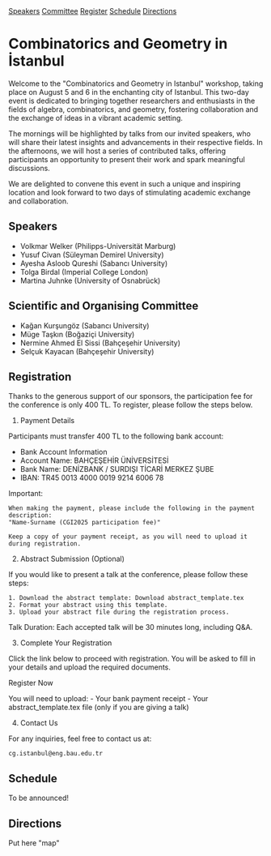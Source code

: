 <div class="top-nav">
    <a href="#speakers" class="nav-button">Speakers</a>
    <a href="#committee" class="nav-button">Committee</a>
    <a href="#register" class="nav-button">Register</a>
    <a href="#schedule" class="nav-button">Schedule</a>
    <a href="#directions" class="nav-button">Directions</a>
</div>

# Combinatorics and Geometry in İstanbul

Welcome to the "Combinatorics and Geometry in Istanbul" workshop, taking place on August 5 and 6 in the enchanting city of Istanbul. This two-day event is dedicated to bringing together researchers and enthusiasts in the fields of algebra, combinatorics, and geometry, fostering collaboration and the exchange of ideas in a vibrant academic setting.

The mornings will be highlighted by talks from our invited speakers, who will share their latest insights and advancements in their respective fields. In the afternoons, we will host a series of contributed talks, offering participants an opportunity to present their work and spark meaningful discussions.

We are delighted to convene this event in such a unique and inspiring location and look forward to two days of stimulating academic exchange and collaboration.

## <a id="speakers"></a>Speakers

- Volkmar Welker (Philipps-Universität Marburg)
- Yusuf Civan (Süleyman Demirel University)
- Ayesha Asloob Qureshi (Sabancı University)
- Tolga Birdal (Imperial College London)
- Martina Juhnke (University of Osnabrück)

## <a id="Committee"></a>Scientific and Organising Committee

- Kağan Kurşungöz (Sabancı University)
- Müge Taşkın (Boğaziçi University)
- Nermine Ahmed El Sissi (Bahçeşehir University)
- Selçuk Kayacan (Bahçeşehir University)

## <a id="register"></a>Registration

Thanks to the generous support of our sponsors, the participation fee for the conference is only 400 TL. To register, please follow the steps below.

1. Payment Details

Participants must transfer 400 TL to the following bank account:

- Bank Account Information
- Account Name: BAHÇEŞEHİR ÜNİVERSİTESİ
- Bank Name: DENİZBANK / SURDIŞI TİCARİ MERKEZ ŞUBE
- IBAN: TR45 0013 4000 0019 9214 6006 78


Important:

    When making the payment, please include the following in the payment description:
    "Name-Surname (CGI2025 participation fee)"

    Keep a copy of your payment receipt, as you will need to upload it during registration.

2. Abstract Submission (Optional)

If you would like to present a talk at the conference, please follow these steps:

    1. Download the abstract template: Download abstract_template.tex 
    2. Format your abstract using this template.
    3. Upload your abstract file during the registration process.

Talk Duration: Each accepted talk will be 30 minutes long, including Q&A.

3. Complete Your Registration

Click the link below to proceed with registration. You will be asked to fill in your details and upload the required documents.

Register Now

You will need to upload:
    - Your bank payment receipt
    - Your abstract_template.tex file (only if you are giving a talk)

4. Contact Us

For any inquiries, feel free to contact us at:

    cg.istanbul@eng.bau.edu.tr

## <a id="schedule"></a>Schedule

To be announced!

## <a id="directions"></a>Directions

Put here "map"
